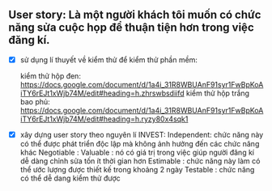 ## User story: Là một người khách tôi muốn có chức năng sửa cuộc họp để thuận tiện hơn trong việc đăng kí.

- [x] sử dụng lí thuyết về kiểm thử để kiểm thử phần mềm:
  
  kiểm thử hộp đen: https://docs.google.com/document/d/1a4i_31R8WBUAnF91syr1FwBpKoAiTY6rEJt1xWjb74M/edit#heading=h.zhrswbsdiifd
  kiểm thử hộp trắng bao phủ: https://docs.google.com/document/d/1a4i_31R8WBUAnF91syr1FwBpKoAiTY6rEJt1xWjb74M/edit#heading=h.ryzy80x4sqk1
  
  
- [x] xây dựng user story theo nguyên lí INVEST:
  Independent: chức năng này có thể được phát triển độc lập mà không ảnh hưởng đến các chức năng khác
  Negotiable :
  Valuable : nó có giá trị trong việc giúp người đăng kí dễ dàng chỉnh sửa tốn ít thời gian hơn
  Estimable : chức năng này làm có thể ước lượng được thiết kế trong khoảng 2 ngày
  Testable : chức năng có thể dễ dang kiểm thử được
